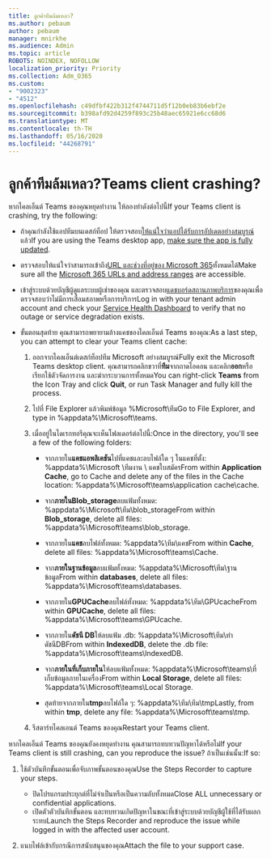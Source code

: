 ```yaml
---
title: ลูกค้าทีมล้มเหลว?
ms.author: pebaum
author: pebaum
manager: mnirkhe
ms.audience: Admin
ms.topic: article
ROBOTS: NOINDEX, NOFOLLOW
localization_priority: Priority
ms.collection: Adm_O365
ms.custom:
- "9002323"
- "4512"
ms.openlocfilehash: c49dfbf422b312f4744711d5f12b0eb83b6ebf2e
ms.sourcegitcommit: b398afd92d4259f893c25b48aec65921e6cc68d6
ms.translationtype: MT
ms.contentlocale: th-TH
ms.lasthandoff: 05/16/2020
ms.locfileid: "44268791"
---
```

# <a name="teams-client-crashing"></a><span data-ttu-id="38e27-102">ลูกค้าทีมล้มเหลว?</span><span class="sxs-lookup"><span data-stu-id="38e27-102">Teams client crashing?</span></span>

<span data-ttu-id="38e27-103">หากไคลเอ็นต์ Teams ของคุณหยุดทํางาน ให้ลองทําดังต่อไปนี้</span><span class="sxs-lookup"><span data-stu-id="38e27-103">If your Teams client is crashing, try the following:</span></span>

- <span data-ttu-id="38e27-104">ถ้าคุณกําลังใช้แอปทีมบนเดสก์ท็อป ให้ตรวจสอบ[ให้แน่ใจว่าแอปได้รับการอัปเดตอย่างสมบูรณ์](https://support.office.com/article/Update-Microsoft-Teams-535a8e4b-45f0-4f6c-8b3d-91bca7a51db1)แล้ว</span><span class="sxs-lookup"><span data-stu-id="38e27-104">If you are using the Teams desktop app, [make sure the app is fully updated](https://support.office.com/article/Update-Microsoft-Teams-535a8e4b-45f0-4f6c-8b3d-91bca7a51db1).</span></span>

- <span data-ttu-id="38e27-105">ตรวจสอบให้แน่ใจว่าสามารถเข้าถึง[URL และช่วงที่อยู่ของ Microsoft 365](https://docs.microsoft.com/microsoftteams/connectivity-issues)ทั้งหมดได้</span><span class="sxs-lookup"><span data-stu-id="38e27-105">Make sure all the [Microsoft 365 URLs and address ranges](https://docs.microsoft.com/microsoftteams/connectivity-issues) are accessible.</span></span>

- <span data-ttu-id="38e27-106">เข้าสู่ระบบด้วยบัญชีผู้ดูแลระบบผู้เช่าของคุณ และตรวจสอบ[แดชบอร์ดสถานภาพบริการ](https://docs.microsoft.com/office365/enterprise/view-service-health)ของคุณเพื่อตรวจสอบว่าไม่มีการเสื่อมสภาพหรือการบริการ</span><span class="sxs-lookup"><span data-stu-id="38e27-106">Log in with your tenant admin account and check your [Service Health Dashboard](https://docs.microsoft.com/office365/enterprise/view-service-health) to verify that no outage or service degradation exists.</span></span>

 - <span data-ttu-id="38e27-107">ขั้นตอนสุดท้าย คุณสามารถพยายามล้างแคชของไคลเอ็นต์ Teams ของคุณ:</span><span class="sxs-lookup"><span data-stu-id="38e27-107">As a last step, you can attempt to clear your Teams client cache:</span></span>

    1.  <span data-ttu-id="38e27-108">ออกจากไคลเอ็นต์เดสก์ท็อปทีม Microsoft อย่างสมบูรณ์</span><span class="sxs-lookup"><span data-stu-id="38e27-108">Fully exit the Microsoft Teams desktop client.</span></span> <span data-ttu-id="38e27-109">คุณสามารถคลิกขวาที่**ทีม**จากถาดไอคอน และคลิก**ออก**หรือเรียกใช้ตัวจัดการงาน และฆ่ากระบวนการทั้งหมด</span><span class="sxs-lookup"><span data-stu-id="38e27-109">You can right-click **Teams** from the Icon Tray and click **Quit**, or run Task Manager and fully kill the process.</span></span>

    2.  <span data-ttu-id="38e27-110">ไปที่ File Explorer แล้วพิมพ์ข้อมูล %Microsoft\ทีม</span><span class="sxs-lookup"><span data-stu-id="38e27-110">Go to File Explorer, and type in %appdata%\Microsoft\teams.</span></span>

    3.  <span data-ttu-id="38e27-111">เมื่ออยู่ในไดเรกทอรีคุณจะเห็นโฟลเดอร์ต่อไปนี้:</span><span class="sxs-lookup"><span data-stu-id="38e27-111">Once in the directory, you'll see a few of the following folders:</span></span>

         - <span data-ttu-id="38e27-112">จากภายใน**แคชแอพลิเคชัน**ไปที่แคชและลบไฟล์ใด ๆ ในแคชที่ตั้ง: %appdata%\Microsoft \ทีมงาน \ แคชใบสมัคร</span><span class="sxs-lookup"><span data-stu-id="38e27-112">From within **Application Cache**, go to Cache and delete any of the files in the Cache location:  %appdata%\Microsoft\teams\application cache\cache.</span></span>

        - <span data-ttu-id="38e27-113">จาก**ภายในBlob_storage**ลบแฟ้มทั้งหมด: %appdata%\Microsoft\ทีม\blob_storage</span><span class="sxs-lookup"><span data-stu-id="38e27-113">From within **Blob_storage**, delete all files: %appdata%\Microsoft\teams\blob_storage.</span></span>

        - <span data-ttu-id="38e27-114">จากภายใน**แคช**ลบไฟล์ทั้งหมด: %appdata%\ทีม\แคช</span><span class="sxs-lookup"><span data-stu-id="38e27-114">From within **Cache**, delete all files: %appdata%\Microsoft\teams\Cache.</span></span>

        - <span data-ttu-id="38e27-115">จาก**ภายในฐานข้อมูล**ลบแฟ้มทั้งหมด: %appdata%\Microsoft\ทีม\ฐานข้อมูล</span><span class="sxs-lookup"><span data-stu-id="38e27-115">From within **databases**, delete all files: %appdata%\Microsoft\teams\databases.</span></span>

        - <span data-ttu-id="38e27-116">จากภายใน**GPUCache**ลบไฟล์ทั้งหมด: %appdata%\ทีม\GPUcache</span><span class="sxs-lookup"><span data-stu-id="38e27-116">From within **GPUCache**, delete all files: %appdata%\Microsoft\teams\GPUcache.</span></span>

        - <span data-ttu-id="38e27-117">จากภายใน**ดัชนี DB**ให้ลบแฟ้ม .db: %appdata%\Microsoft\ทีม\ทําดัชนีDB</span><span class="sxs-lookup"><span data-stu-id="38e27-117">From within **IndexedDB**, delete the .db file: %appdata%\Microsoft\teams\IndexedDB.</span></span>

        - <span data-ttu-id="38e27-118">จาก**ภายในที่เก็บภายใน**ให้ลบแฟ้มทั้งหมด: %appdata%\Microsoft\teams\ที่เก็บข้อมูลภายในเครื่อง</span><span class="sxs-lookup"><span data-stu-id="38e27-118">From within **Local Storage**, delete all files: %appdata%\Microsoft\teams\Local Storage.</span></span>

        - <span data-ttu-id="38e27-119">สุดท้ายจากภายใน**tmp**ลบไฟล์ใด ๆ: %appdata%\ทีม\ทีม\tmp</span><span class="sxs-lookup"><span data-stu-id="38e27-119">Lastly, from within **tmp**, delete any file: %appdata%\Microsoft\teams\tmp.</span></span>

    4. <span data-ttu-id="38e27-120">รีสตาร์ทไคลเอนต์ Teams ของคุณ</span><span class="sxs-lookup"><span data-stu-id="38e27-120">Restart your Teams client.</span></span>

<span data-ttu-id="38e27-121">หากไคลเอ็นต์ Teams ของคุณยังคงหยุดทํางาน คุณสามารถทบทวนปัญหาได้หรือไม่</span><span class="sxs-lookup"><span data-stu-id="38e27-121">If your Teams client is still crashing, can you reproduce the issue?</span></span> <span data-ttu-id="38e27-122">ถ้าเป็นเช่นนั้น:</span><span class="sxs-lookup"><span data-stu-id="38e27-122">If so:</span></span> 

1. <span data-ttu-id="38e27-123">ใช้ตัวบันทึกขั้นตอนเพื่อจับภาพขั้นตอนของคุณ</span><span class="sxs-lookup"><span data-stu-id="38e27-123">Use the Steps Recorder to capture your steps.</span></span>
    - <span data-ttu-id="38e27-124">ปิดโปรแกรมประยุกต์ที่ไม่จําเป็นหรือเป็นความลับทั้งหมด</span><span class="sxs-lookup"><span data-stu-id="38e27-124">Close ALL unnecessary or confidential applications.</span></span>
    - <span data-ttu-id="38e27-125">เปิดตัวตัวบันทึกขั้นตอน และทบทวนเกิดปัญหาในขณะที่เข้าสู่ระบบด้วยบัญชีผู้ใช้ที่ได้รับผลกระทบ</span><span class="sxs-lookup"><span data-stu-id="38e27-125">Launch the Steps Recorder and reproduce the issue while logged in with the affected user account.</span></span>
    
2. <span data-ttu-id="38e27-126">แนบไฟล์เข้ากับกรณีการสนับสนุนของคุณ</span><span class="sxs-lookup"><span data-stu-id="38e27-126">Attach the file to your support case.</span></span>
